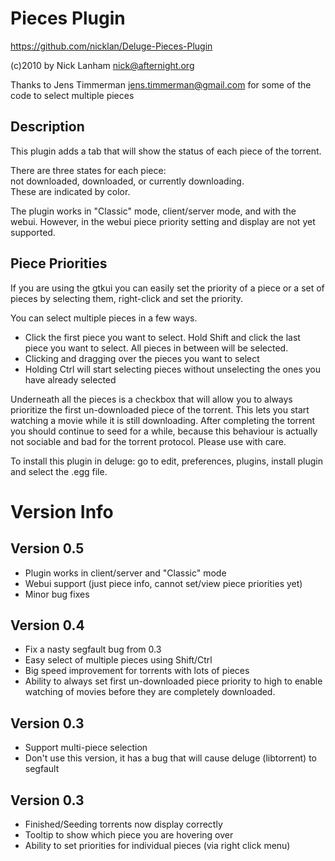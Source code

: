 # Pieces Plugin
https://github.com/nicklan/Deluge-Pieces-Plugin

(c)2010 by Nick Lanham <nick@afternight.org>

Thanks to Jens Timmerman <jens.timmerman@gmail.com> for some of the
code to select multiple pieces

## Description

This plugin adds a tab that will show the status of each piece of the
torrent.

There are three states for each piece:  
not downloaded, downloaded, or currently downloading.    
These are indicated by color.

The plugin works in "Classic" mode, client/server mode, and with the
webui.  However, in the webui piece priority setting and display are
not yet supported.

## Piece Priorities

If you are using the gtkui you can easily set the priority of a piece
or a set of pieces by selecting them, right-click and set the
priority.

You can select multiple pieces in a few ways.  
* Click the first piece you want to select.  Hold Shift and click the last piece you want to select.  All pieces in between will be selected.  
* Clicking and dragging over the pieces you want to select  
* Holding Ctrl will start selecting pieces without unselecting the ones you have already selected  


Underneath all the pieces is a checkbox that will allow you to always
prioritize the first un-downloaded piece of the torrent. This lets you
start watching a movie while it is still downloading. After completing
the torrent you should continue to seed for a while, because this
behaviour is actually not sociable and bad for the torrent
protocol. Please use with care. 


To install this plugin in deluge: go to edit, preferences, plugins,
install plugin and select the .egg file.

# Version Info

## Version 0.5
* Plugin works in client/server and "Classic" mode
* Webui support (just piece info, cannot set/view piece priorities
yet)
* Minor bug fixes

## Version 0.4
* Fix a nasty segfault bug from 0.3
* Easy select of multiple pieces using Shift/Ctrl
* Big speed improvement for torrents with lots of pieces
* Ability to always set first un-downloaded piece priority to high to
enable watching of movies before they are completely downloaded.

## Version 0.3
* Support multi-piece selection
* Don't use this version, it has a bug that will cause deluge (libtorrent) to segfault

## Version 0.3
* Finished/Seeding torrents now display correctly
* Tooltip to show which piece you are hovering over
* Ability to set priorities for individual pieces (via right click menu)
